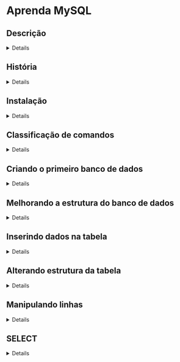 # Aprenda MySQL

## Descrição
<details>
Sou o tipo de pessoa que gosta de estudar e aliar isso a prática. Não é todo
dia que acordamos com criatividade para criar micro-projetos práticos. Então
decidi unir o útil ao agradável, escrevendo sobre tudo o que eu estou estudando por meio de
repositórios entitulados "learn-alguma-coisa"

Nesse aqui me propolho a escrever sobre MySQL. O meio de aprendizado principal que utilizei foi o [Curso de MySQL](https://www.youtube.com/watch?v=Ofktsne-utM&list=PLHz_AreHm4dkBs-795Dsgvau_ekxg8g1r) do Gustavo Guanabara, no entanto não foi o único.
</details>

## História
<details>
MySQL é um banco de dados relacional gratuito muito popular. Foi criado em 1994 na Suécia,
por Michael Widenius e David Axmark. O MySQl comprou o MySQl em 2007, após a aquisição da Sun pela Oracle, o MySQL ficou sob posse da Oracle, que é uma das maiores produtoras de bancos de dados. Um fork popular do MySQL é o MariaDB.

Algumas empresas que usam o MySQL: Nasa, Wikimedia, Bradesco e etc.
</details>

## Instalação
<details>
Primeiro vamos atualizar o indíce dos nossos pacotes.
	
~~~bash
$ sudo apt update
~~~

A seguir instala o pacote:

~~~bash
$ sudo apt install mysql-server
~~~

Execute o MySQL:

~~~bash
sudo mysql
~~~

Configure e defina a senha para o banco de dados:

~~~bash
mysql> ALTER USER 'root'@'localhost' IDENTIFIED WITH caching_sha2_password BY 'password';
~~~

Por fim recarregue as tabelas de permissões e coloque as alterações em vigor.

~~~bash
mysql> FLUSH PRIVILEGES;
~~~

Para acessar o mysql digite o comando abaixo, pressione enter e insira a senha que criamos

~~~bash
$ mysql -u root -ṕ
~~~

</details>

## Classificação de comandos
<details>
A linguagem SQL é uma só, contudo a mesma pode ser subdividida e classificada  nos seguintes grupos (tipos) de comandos denominados como linguagens

Esses "tipos" são:

* **DDL**
 
  Data Definition Language (Linguagem de Definição de Dados) é responsável pela interação com objetos do banco.
  São comandos DDL: CREATE, ALTER, DROP

* **DML**
  
  Data Manipulation Language (Linguagem de Manipulação de Dados) é responsável pela manipulação de dados dentro das tabelas.
  São comandos DML: INSERT, DELETE, UPDATE

* **DQL**

  Data Query Language (Linguagem de Consulta de Dados) responsável pela consulta de dados.
  O comando DQL __SELECT__   é o comando de consulta, contudo em algumas fontes ele é incluso dentro do DML.

* **DTL**

  Data Transaction Language (Linguagem de Transação de Dados) são comandos para controle de transação
  São comandos DTL: BEGIN DATA TRANSACTION, COMMIT, ROLLBACK.
  Características de transações: D.I.C.A. (Durabilidade, Isolamento, Consistência, Atomicidade) deve ser seguido

* **DCL**

  Data Control Language (Linguagem de Controle de Dados) define o controle de acesso ao banco.
</details>


## Criando o primeiro banco de dados
<details>
Para criar um banco de dados é necessário rodar o comando:

~~~sql
mysql> create database cadastro;
~~~

"cadastro" é o nome do nosso banco de dados.

Agora acesse o banco de dados que você criou
~~~sql
use cadastro;
~~~

Antes de criar nossa tabela, vamos dar uma olhada nos tipos primitivos do MySQL

### Tipos primitivos

| GRUPO 	| TIPO | PRECISÃO |
| --- 		| ---  | ---	  |
| Numérico 	| 1. Inteiro<br> 2. Real <br> 3. Lógico | 1.  TinyInt, SmallInt, Int, MediumInt, BigInt <br> 2. Decimal, Float, Double, Real <br> 3. Bit, Boolean|
| Data/Tempo 	| ... | 0. Date, DateTime, TimeStamp, Time, Year |
| Literal	| 1. Caractere <br> 2. Texto <br> 3. Binário <br> 4. Coleção  | 1. Char, VarChar <br> 2. TinyText, Text, MediumText, LongText <br> 3. TinyBlob, Blob, MediumBlob, LongBlog <br> 4. Enum, Set|
| Espacial	| ... | 0. Geometry, Point, Polygon, MultiPolygon |

### Comandos de navegação e descrição 

Esses são alguns comandos de navegação e descrição que são importantes dentro do mysql

~~~sql
show databases;  -- mostra os bancos de dados criados

use nome_do_banco; -- acessa o banco de dados atual

status;  -- verifica qual banco de dados está aberto

show tables; -- mostra quais são as tabelas dentro do banco atual

describe nome_da_tabela; -- mostra um resumo da tabela 
~~~

Vamos criar nossas colunas dentro da tabela `cadastro`

~~~sql
create table pessoas (
    nome varchar(30),
    idade tinyint,
    sexo char(3),
    peso float,
    altura float,
    nacionalidade varchar(20)
);
~~~

Criamos uma tabela chamada `pessoas` dentro do banco de dados `cadastro`. Na tabelas `pessoas` temos as colunas seguidas de seus respectivos tipos.
</details>

## Melhorando a estrutura do banco de dados
<details>
Vamos refatorar a forma como criamos e formulamos nossos dados e tabelas. Antes disso vamos remover nosso banco de dados para recriarmos ele do "jeito certo".

~~~sql
drop database cadastro;
~~~

Vamos criar nosso banco de dados

~~~sql
create database cadastro
default character set utf8
default collate utf8_general_ci;
~~~

Com isso utilizamos as **constraints** e **collations** necessárias para que nosso banco de dados tenha um bom suporte para o UTF-8.

**Constraints** (restrições) mantém os dados do usuário restritos, e assim evitam que dados inválidos sejam inseridos no banco, collations por sua vez, definem o conjunto de regras que o servidor irá utilizar para ordenação e comparação entre textos, ou seja, como será o funcionamento dos operadores =, >, <, order by, etc.

Então, criamos nossa tabela com suas respectivas colunas:

~~~sql
create table pessoas (
    id int not null auto_increment,
    nome varchar (30) not null,
    nascimento date,
    sexo enum('M', 'F'),
    peso decimal(5, 2),
    altura decimal (3, 2),
    nacionalidade varchar(20) default 'Brasil',
    primary key (id)
) default charset = utf8;
~~~

Criamos nossa tabela mais consistente, vamos entender o funcionamento de alguns comandos e constraints:

* not null: valor obrigatório.
* auto_increment: o valor será incrementado automaticamente;
* primary key: define a chave primária.
* default; define valor padrão.

Sobre alguns tipos:

* enum('M', 'F'): o campo aceitará somente os valores 'M' ou 'F' (case sensitive).
* decimal(n, 2): o valor será do tipo decimal, ocupando _n_ digitos com dupla precisão. Exemplo: decimal(5, 2) == 321,56
</details>

## Inserindo dados na tabela
<details>
Inserir dados em uma tabela é simples:

~~~sql
insert into pessoas (id, nome, nascimento, sexo, peso, altura, nacionalidade)
values (default, 'Paul', '1984-01-02', 'M', '78.5', '1.83', 'Japão');
~~~

Se os valores estiverem na ordem das colunas da tabela, então podemos simplificar a sintaxe:
~~~sql
insert into pessoas values
(default, 'Lia', '1964-10-12', 'F', '108.5', '1.60', 'Italia');
~~~

Em caso queira inserir múltiplas linhas em um único comando:

~~~sql
insert into pessoas (id, nome, nascimento, sexo, peso, altura, nacionalidade)
values
(default, 'Jean', '1999-01-02', 'M', '60.9', '1.93', 'França'),
(default, 'Max', '1996-12-25', 'M', '78.5', '1.83', 'Inglaterra'),
(default, 'Helena', '1985-01-01', 'F', '70.1', '1.60', default);
~~~

A forma simplificada também é valida aqui:

~~~sql
insert into pessoas
values
(default, 'Jean', '1999-01-01', 'M', '60.9', '1.93', 'França'),
(default, 'Max', '1996-12-25', 'M', '78.5', '1.83', 'Inglaterra'),
(default, 'Helena', '1985', 'F', '70.1', '1.60', default);
~~~

Se quiser conferir se os valores foram inseridos, recupere todos os dados com:

~~~sql
select * from pessoas
~~~
</details>

## Alterando estrutura da tabela
<details>
Vamos alterar a estrutura da nossa tabela, adicionando uma nova coluna:

~~~sql
alter table pessoas
add column profissao varchar(30);
~~~

Esse comando adiciona uma coluna chamada _profissao_ na tabela pessoas. Logo todas as linhas da tabela (inclusive as que criamos) terão a coluna profissão. Por padrão, esse comando define a nova coluna como última coluna.

Podemos mudar a posição da coluna caso não quisermos que a mesma seja a última.

Primeiro vamos remover a coluna recém criada:

~~~sql
alter table pessoas
drop column profissao;
~~~

Para inserir uma coluna numa posição específica utilizamos o comando:

~~~sql
alter table pessoas
add column profissao varchar(30) after nome;
~~~

A coluna profissão será adicionada após a coluna nome.
Para adicionar em primeiro lugar, o comando é:

~~~sql
alter table pessoas
add column código int first;
~~~

Sendo assim, utilizamos o _first_ para colocar a nova coluna em primeiro, e o _after_ para coloca-la em outra posição, sendo que por padrão a posição sem especificação ficará como última.

### Alterando o nome da coluna e/ou constraints.

Para alterar o tipo da coluna e suas constraints:

~~~sql
alter table pessoas
modify column profissao varchar(20) not null default '';
~~~

Para alterar o nome, o tipo e suas constraints:

~~~sql
alter table pessoas
change column profissao prof varchar(20);
~~~

Onde _profissao_ é o nome antigo antigo da coluna, e _prof_ o nome atual.

### Alterando o nome da tabela

Alterar o nome de uma tabela é muito simples:

~~~sql
alter table pessoas
rename to grupo;
~~~

### Vamos a prática

~~~sql
-- Cria uma tabela se ela não existir
create table if not exists cursos (
	nome varchar(10) not null unique, -- unique: cada nome deve ser único 
    descricao text,
    carga int unsigned, -- unsigned: numero sem sinal 
    totaulas int unsigned,
    ano year default '2016'
) default charset = utf8;

-- Alterando a tabela para adicionar a coluna idcurso
alter table cursos
add column idcurso int first;

-- Definimos idcurso como chave primária
alter table cursos
add primary key(idcurso);

-- Apagamos a tabela e seus dados (caso ela exista)
drop table if exists cursos;
~~~
</details>

## Manipulando linhas
<details>

* Registro, linha e tupla são sinônimos.
* Linhas são tuplas/registros
* Colunas são campos

Para modificar um campo de um registro, utilizamos o comando update

~~~sql
update cursos set nome='jwt' where idcurso='1'
~~~

para atualizarmos varios campos em uma linha:

~~~sql
update cursos
set nome='html5', descricao='curso de html'
where ano='2015';
limit 1;
~~~

Lẽ-se: atualize a tabela cursos, adicionando os valores 'html5' ao campo 'nome' e 'curso de html' ao 'campo descricao' onde o ano for 2015, porém só retorne o primeiro registro com esse valor.

Para deleter registros

~~~sql
delete from cursos
where idcurso='1';
~~~

Deleter todos registros de uma tabela:

~~~sql
truncate table cursos;
~~~

Também é válido:

~~~sql
truncate cursos;
~~~
</details>

## SELECT
<details>
	
Selecionar todos os registros da tabela cursos:

~~~sql
select * from cursos;
~~~

Selecionar todos os registros ordenados por um campo específico:

~~~sql
select * from cursos
order by nome;
~~~

No sentido ascendente: 

~~~sql
select * from cursos
order by nome asc;
~~~

No sentido descendente:

~~~sql
select * from cursos
order by nome;
~~~

Especificar quais colunas retornar:

~~~sql
select nome, carga, ano from cursos
order by nome;
~~~

Ordernar as colunas por ano, e em seguida por nome:

~~~sql
select nome, carga, ano from cursos
order by ano, nome;
~~~

Filtrar por colunas:

~~~sql
select * from cursos
where ano = '2016';
~~~

Todo resultado de consulta é denominado __result set__.

Podemos utilizar operadores para consultas condicionais com operadores relacionais (>, <, >=, <=)

Nesse caso queremos as colunas nome e ano, onde o ano for maior que 2016:

~~~sql
select nome, ano from cursos
where ano > '2016';
~~~

Maior e menor:

~~~sql
select nome, ano from cursos
where ano <> '2016';
~~~

Definindo um intervalo específico:

~~~sql
select nome, ano from cursos
where ano between 2018 and 2019
order by nome desc;
~~~

Definindo valores específicos para a consulta:

~~~sql
select nome, ano from cursos
where ano in (2014, 2016, 2017) -- conjunto x
~~~

Onde serão retornados os registros, _se e somente se_ o ano pertencer ao conjunto x

Veja alguns exemplos com operadores lógicos:

~~~sql
select * from cursos
where carga > 20 and totaulas > 32;

select * from cursos
where carga > 20 or totaulas > 32;
~~~

Utilizamos o operador `like` para obter resultados semelhantes, e utilizamos o caractere coringa `%` que serve para substituir nenhuma ou várias ocorrências.

Abaixo retornamos todo registro cujo nome tiver como inicial a letra `J`:

~~~sql
select * from cursos
where nome like 'J%';
~~~

O operador 'not` representa a negação:

~~~sql
select * from cursos
where nome not like '%J%';
~~~

O exemplo acima seleciona qualquer registro que não contenha a letra `J` no `nome`.

Ao invés do `%` você pode utilizar o `_`, que significa que obrigatóriamente deve ter um caracter ali, seja numérico ou não.

Tanto `%` como `_` são considerados `wildcards `.

Por sua vez o `distinct` faz distinção. Reduzindo todas ocorrência repetidas a somente uma:

~~~sql
select distinct [coluna] * from [nome_da_tabela]
~~~

Podemos contar registros utilizando a função de agregação `count()`

~~~sql
select count(*) from tabela; -- conta todos os registros da tabela
~~~

Algumas funções de agregação:

* `sum()`: soma 
* `avg()`: média
* `max()`: máximo
* `min()`: minimo


Vamos a função de agrupamento:

~~~sql
select totaulas, count(*) from cursos;
group by totaulas;
~~~

Isso agrupa campos. No caso acima serão criados grupos para cada total de aulas.

O `having` só pode ser utilizado quando o campo for o mesmo que o `group by`:

~~~sql
select ano, count(*) from cursos
group by ano 
having count(ano) >= 5
order by count(*) desc;
~~~ 

</details>
